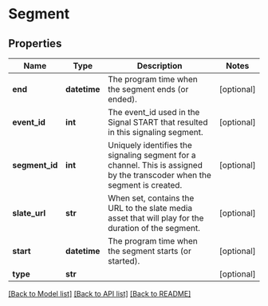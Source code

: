 # Segment


## Properties
Name | Type | Description | Notes
------------ | ------------- | ------------- | -------------
**end** | **datetime** | The program time when the segment ends (or ended). | [optional] 
**event_id** | **int** | The event_id used in the Signal START that resulted in this signaling segment. | [optional] 
**segment_id** | **int** | Uniquely identifies the signaling segment for a channel. This is assigned by the transcoder when the segment is created. | [optional] 
**slate_url** | **str** | When set, contains the URL to the slate media asset that will play for the duration of the segment. | [optional] 
**start** | **datetime** | The program time when the segment starts (or started). | [optional] 
**type** | **str** |  | [optional] 

[[Back to Model list]](../README.md#documentation-for-models) [[Back to API list]](../README.md#documentation-for-api-endpoints) [[Back to README]](../README.md)


